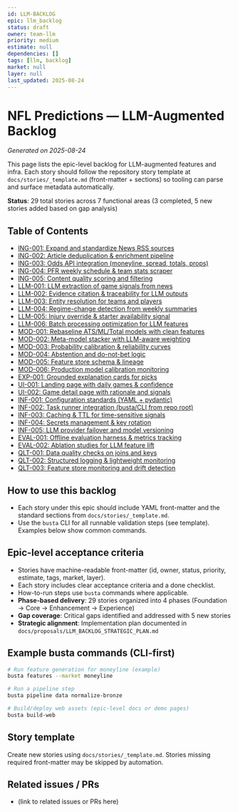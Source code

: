 ```yaml
---
id: LLM-BACKLOG
epic: llm_backlog
status: draft
owner: team-llm
priority: medium
estimate: null
dependencies: []
tags: [llm, backlog]
market: null
layer: null
last_updated: 2025-08-24
---
```


# NFL Predictions — LLM-Augmented Backlog
_Generated on 2025-08-24_

This page lists the epic-level backlog for LLM-augmented features and infra. Each story should follow the repository story template at `docs/stories/_template.md` (front-matter + sections) so tooling can parse and surface metadata automatically.

**Status**: 29 total stories across 7 functional areas (3 completed, 5 new stories added based on gap analysis)

## Table of Contents
- [ING-001: Expand and standardize News RSS sources](ingestion/01-news-rss-sources.md)
- [ING-002: Article deduplication & enrichment pipeline](ingestion/02-article-dedup-enrich.md)
- [ING-003: Odds API integration (moneyline, spread, totals, props)](ingestion/03-odds-api-integration.md)
- [ING-004: PFR weekly schedule & team stats scraper](ingestion/04-pfr-scraper-week.md)
- [ING-005: Content quality scoring and filtering](ingestion/05-content-quality-filtering.md)
- [LLM-001: LLM extraction of game signals from news](llm/01-feature-extraction-from-news.md)
- [LLM-002: Evidence citation & traceability for LLM outputs](llm/02-evidence-citation-and-traceability.md)
- [LLM-003: Entity resolution for teams and players](llm/03-entity-resolution.md)
- [LLM-004: Regime-change detection from weekly summaries](llm/04-regime-change-detection.md)
- [LLM-005: Injury override & starter availability signal](llm/05-injury-override-signal.md)
- [LLM-006: Batch processing optimization for LLM features](llm/06-batch-processing-optimization.md)
- [MOD-001: Rebaseline ATS/ML/Total models with clean features](modeling/01-base-ats-model.md)
- [MOD-002: Meta-model stacker with LLM-aware weighting](modeling/02-stacker-meta-model.md)
- [MOD-003: Probability calibration & reliability curves](modeling/03-probability-calibration.md)
- [MOD-004: Abstention and do-not-bet logic](modeling/04-abstention-logic.md)
- [MOD-005: Feature store schema & lineage](modeling/05-feature-store-schema.md)
- [MOD-006: Production model calibration monitoring](modeling/06-calibration-monitoring.md)
- [EXP-001: Grounded explanation cards for picks](explain/01-llm-grounded-explanations.md)
- [UI-001: Landing page with daily games & confidence](ui/01-landing-page-cards.md)
- [UI-002: Game detail page with rationale and signals](ui/02-game-detail-page.md)
- [INF-001: Configuration standards (YAML + pydantic)](infra/01-config-standards-yaml.md)
- [INF-002: Task runner integration (busta/CLI from repo root)](infra/02-task-runner-busta.md)
- [INF-003: Caching & TTL for time-sensitive signals](infra/03-caching-ttl.md)
- [INF-004: Secrets management & key rotation](infra/04-secrets-management.md)
- [INF-005: LLM provider failover and model versioning](infra/05-llm-provider-failover.md)
- [EVAL-001: Offline evaluation harness & metrics tracking](evaluation/01-offline-eval-metrics.md)
- [EVAL-002: Ablation studies for LLM feature lift](evaluation/02-ablation-llm-lift.md)
- [QLT-001: Data quality checks on joins and keys](quality/01-data-quality-checks.md)
- [QLT-002: Structured logging & lightweight monitoring](quality/02-logging-and-monitoring.md)
- [QLT-003: Feature store monitoring and drift detection](quality/03-feature-monitoring-drift.md)

## How to use this backlog

- Each story under this epic should include YAML front-matter and the standard sections from `docs/stories/_template.md`.
- Use the `busta` CLI for all runnable validation steps (see template). Examples below show common commands.

## Epic-level acceptance criteria

- Stories have machine-readable front-matter (id, owner, status, priority, estimate, tags, market, layer).
- Each story includes clear acceptance criteria and a done checklist.
- How-to-run steps use `busta` commands where applicable.
- **Phase-based delivery**: 29 stories organized into 4 phases (Foundation → Core → Enhancement → Experience)
- **Gap coverage**: Critical gaps identified and addressed with 5 new stories
- **Strategic alignment**: Implementation plan documented in `docs/proposals/LLM_BACKLOG_STRATEGIC_PLAN.md`

## Example busta commands (CLI-first)

```bash
# Run feature generation for moneyline (example)
busta features --market moneyline

# Run a pipeline step
busta pipeline data normalize-bronze

# Build/deploy web assets (epic-level docs or demo pages)
busta build-web
```

## Story template

Create new stories using `docs/stories/_template.md`. Stories missing required front-matter may be skipped by automation.

## Related issues / PRs

- (link to related issues or PRs here)

